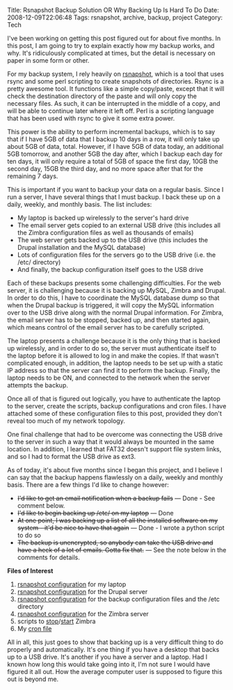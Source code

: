Title: Rsnapshot Backup Solution OR Why Backing Up Is Hard To Do
Date: 2008-12-09T22:06:48
Tags: rsnapshot, archive, backup, project
Category: Tech

I've been working on getting this post figured out for about five months. In this post, I am going to try to explain exactly how my backup works, and why. It's ridiculously complicated at times, but the detail is necessary on paper in some form or other.

For my backup system, I rely heavily on <a href="http://rsnapshot.org" target="_blank">rsnapshot</a>, which is a tool that uses rsync and some perl scripting to create snapshots of directories. Rsync is a pretty awesome tool. It functions like a simple copy/paste, except that it will check the destination directory of the paste and will only copy the necessary files. As such, it can be interrupted in the middle of a copy, and will be able to continue later where it left off. Perl is a scripting language that has been used with rsync to give it some extra power.

This power is the ability to perform incremental backups, which is to say that if I have 5GB of data that I backup 10 days in a row, it will only take up about 5GB of data, total. However, if I have 5GB of data today, an additional 5GB tomorrow, and another 5GB the day after, which I backup each day for ten days, it will only require a total of 5GB of space the first day, 10GB the second day, 15GB the third day, and no more space after that for the remaining 7 days.

This is important if you want to backup your data on a regular basis. Since I run a server, I have several things that I must backup. I back these up on a daily, weekly, and monthly basis. The list includes:

 - My laptop is backed up wirelessly to the server's hard drive
 - The email server gets copied to an external USB drive (this includes all the Zimbra configuration files as well as thousands of emails)
 - The web server gets backed up to the USB drive (this includes the Drupal installation and the MySQL database)
 - Lots of configuration files for the servers go to the USB drive (i.e. the /etc/ directory)
 - And finally, the backup configuration itself goes to the USB drive


Each of these backups presents some challenging difficulties. For the web server, it is challenging because it is backing up MySQL, Zimbra and Drupal. In order to do this, I have to coordinate the MySQL database dump so that when the Drupal backup is triggered, it will copy the MySQL information over to the USB drive along with the normal Drupal information. For Zimbra, the email server has to be stopped, backed up, and then started again, which means control of the email server has to be carefully scripted.

The laptop presents a challenge because it is the only thing that is backed up wirelessly, and in order to do so, the server must authenticate itself to the laptop before it is allowed to log in and make the copies. If that wasn't complicated enough, in addition, the laptop needs to be set up with a static IP address so that the server can find it to perform the backup. Finally, the laptop needs to be ON, and connected to the network when the server attempts the backup. 

Once all of that is figured out logically, you have to authenticate the laptop to the server, create the scripts, backup configurations and cron files. I have attached some of these configuration files to this post, provided they don't reveal too much of my network topology.

One final challenge that had to be overcome was connecting the USB drive to the server in such a way that it would always be mounted in the same location. In addition, I learned that FAT32 doesn't support file system links, and so I had to format the USB drive as ext3.

As of today, it's about five months since I began this project, and I believe I can say that the backup happens flawlessly on a daily, weekly and monthly basis. There are a few things I'd like to change however:

 - <del>I'd like to get an email notification when a backup fails</del> &mdash; Done - See comment below.
 - <del>I'd like to begin backing up /etc/ on my laptop</del> &mdash; Done
 - <del>At one point, I was backing up a list of all the installed software on my system - it'd be nice to have that again</del> &mdash; Done - I wrote a python script to do so
 - <del>The backup is unencrypted, so anybody can take the USB drive and have a heck of a lot of emails. Gotta fix that.</del> &mdash; See the note below in the comments for details.


<strong>Files of Interest</strong>

1. <a href="http://michaeljaylissner.com/archive/files/rsnapshotOpal2.conf">rsnapshot configuration</a> for my laptop
1. <a href="http://michaeljaylissner.com/archive/files/rsnapshotDrupal.conf">rsnapshot configuration</a> for the Drupal server
1. <a href="http://michaeljaylissner.com/archive/files/rsnapshotEtcHome.conf">rsnapshot configuration</a> for the backup configuration files and the /etc directory
1. <a href="http://michaeljaylissner.com/archive/files/rsnapshotZimbra.conf">rsnapshot configuration</a> for the Zimbra server
1. scripts to <a href="http://michaeljaylissner.com/archive/files/ZimbraStop">stop</a>/<a href="http://michaeljaylissner.com/archive/files/ZimbraStart">start</a> Zimbra
1. My <a href="http://michaeljaylissner.com/archive/files/cronlist.txt">cron file</a>

All in all, this just goes to show that backing up is a very difficult thing to do properly and automatically. It's one thing if you have a desktop that backs up to a USB drive. It's another if you have a server and a laptop. Had I known how long this would take going into it, I'm not sure I would have figured it all out. How the average computer user is supposed to figure this out is beyond me.
